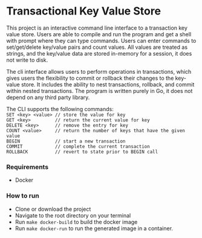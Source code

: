 # Transactional Key Value Store
This project is an interactive command line interface to a transaction key value store. 
Users are able to compile and run the program and get a shell with prompt where they can type commands. Users can enter
commands to set/get/delete key/value pairs and count values. All values are treated as strings, and the key/value data are
 stored in-memory for a session, it does not write to disk.

The cli interface allows users to perform operations in transactions, which gives users the flexibility to commit or 
rollback their changes to the key-value store. It includes the ability to nest transactions, rollback, and commit within nested transactions. 
The program is written purely in Go, it does not depend on any third party library.

The CLI supports the following commands: <br>
`SET <key> <value> // store the value for key` <br>
`GET <key>         // return the current value for key` <br />
`DELETE <key>      // remove the entry for key` <br />
`COUNT <value>     // return the number of keys that have the given value` <br />
`BEGIN             // start a new transaction` <br />
`COMMIT            // complete the current transaction` <br />
`ROLLBACK          // revert to state prior to BEGIN call` <br />


### Requirements
- Docker


### How to run
- Clone or download the project
- Navigate to the root directory on your terminal
- Run `make docker-build` to build the docker image
- Run `make docker-run` to run the generated image in a container.
